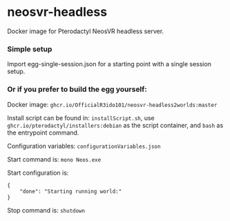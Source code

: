 # neosvr-headless
Docker image for Pterodactyl NeosVR headless server.

### Simple setup

Import egg-single-session.json for a starting point with a single session setup. 

### Or if you prefer to build the egg yourself:

Docker image: `ghcr.io/OfficialR3ido101/neosvr-headless2worlds:master`

Install script can be found in: `installScript.sh`, use `ghcr.io/pterodactyl/installers:debian` as the script container, and `bash` as the entrypoint command.

Configuration variables: `configurationVariables.json`

Start command is: `mono Neos.exe`

Start configuration is: 
```
{
    "done": "Starting running world:"
}
```

Stop command is: `shutdown`
